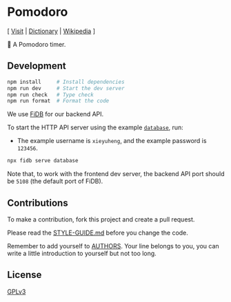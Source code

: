 # Pomodoro

[ [Visit](https://pomodoro.xieyuheng.com)
| [Dictionary](https://en.wiktionary.org/wiki/pomodoro)
| [Wikipedia](https://en.wikipedia.org/wiki/Pomodoro_Technique) ]

🍅 A Pomodoro timer.

## Development

```sh
npm install     # Install dependencies
npm run dev     # Start the dev server
npm run check   # Type check
npm run format  # Format the code
```

We use [FiDB](https://github.com/fidb-official/fidb) for our backend API.

To start the HTTP API server using the example [`database`](database),
run:

- The example username is `xieyuheng`, and the example password is `123456`.

```sh
npx fidb serve database
```

Note that, to work with the frontend dev server,
the backend API port should be `5108`
(the default port of FiDB).

## Contributions

To make a contribution, fork this project and create a pull request.

Please read the [STYLE-GUIDE.md](STYLE-GUIDE.md) before you change the code.

Remember to add yourself to [AUTHORS](AUTHORS).
Your line belongs to you, you can write a little
introduction to yourself but not too long.

## License

[GPLv3](LICENSE)

